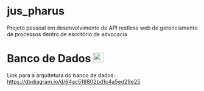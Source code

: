 # jus_pharus

Projeto pessoal em desenvolvimento de API restless web de gerenciamento de processos dentro de escritório de advocacia


# Banco de Dados <img src = "https://avatars.githubusercontent.com/u/11459762?s=280&v=4" alt = "h2 blue icon" width = 25.5 >

Link para a arquitetura do banco de dados: https://dbdiagram.io/d/64ac518802bd1c4a5ed29e25

